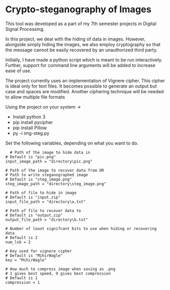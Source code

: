Crypto-steganography of Images
==============================

This tool was developed as a part of my 7th semester projects in Digital Signal Processing.

In this project, we deal with the hiding of data in images.
However, alongside simply hiding the images, we also employ cryptography so that the message cannot be easily recovered by an unauthorized third party.

Initially, I have made a python script which is meant to be run interactively. Further, support for command line arguments will be added to increase ease of use.

The project currently uses an implementation of Vignere cipher. This cipher is ideal only for text files. It becomes possible to generate an output but case and spaces are modified. Another ciphering technique will be needed to allow multiple file formats

Using the project on your system ->
  * Install python 3
  * pip install pycipher
  * pip install Pillow
  * py -i img-steg.py

  Set the following variables, depending on what you want to do.

      # Path of the image to hide data in
  	# Default is "pic.png"
  	input_image_path = "directory\pic.png"

  	# Path of the image to recover data from OR
  	# Path to write steganographed image
  	# Default is "steg_image.png"
  	steg_image_path = "directory\steg_image.png"

  	# Path of file to hide in image
  	# Default is "input.zip"
  	input_file_path = "directory\a.txt"

  	# Path of file to recover data to
  	# Default is "output.zip"
  	output_file_path = "directory\b.txt"

  	# Number of least signifcant bits to use when hiding or recovering data
  	# Default is 2
  	num_lsb = 2

    # Key used for vignere cipher
    # Default is "MihirWagle"
    key = "MihirWagle"

  	# How much to compress image when saving as .png
  	# 1 gives best speed, 9 gives best compression
  	# Default is 1
  	compression = 1
